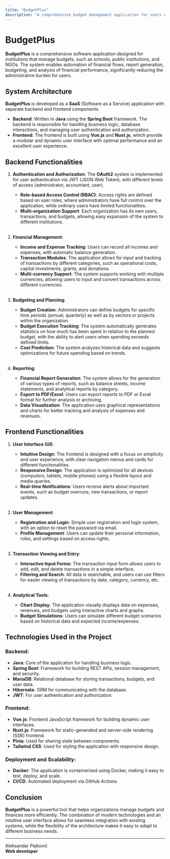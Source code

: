 ```yaml
---
title: "BudgetPlus"
description: "A comprehensive budget management application for users of budgetary funds."
---
```


# BudgetPlus

**BudgetPlus** is a comprehensive software application designed for institutions that manage budgets, such as schools, public institutions, and NGOs. The system enables automation of financial flows, report generation, budgeting, and analysis of financial performance, significantly reducing the administrative burden for users.

## System Architecture

**BudgetPlus** is developed as a **SaaS** (Software as a Service) application with separate backend and frontend components.

- **Backend**: Written in **Java** using the **Spring Boot** framework. The backend is responsible for handling business logic, database interactions, and managing user authentication and authorization.
- **Frontend**: The frontend is built using **Vue.js** and **Nuxt.js**, which provide a modular and dynamic user interface with optimal performance and an excellent user experience.

## Backend Functionalities

1. **Authentication and Authorization**: The **OAuth2** system is implemented for user authentication via JWT (JSON Web Token), with different levels of access (administrator, accountant, user).
   - **Role-based Access Control (RBAC)**: Access rights are defined based on user roles, where administrators have full control over the application, while ordinary users have limited functionalities.
   - **Multi-organization Support**: Each organization has its own users, transactions, and budgets, allowing easy expansion of the system to different institutions.
<br><br/>

2. **Financial Management**:
   - **Income and Expense Tracking**: Users can record all incomes and expenses, with automatic balance generation.
   - **Transaction Modules**: The application allows for input and tracking of transactions by different categories, such as operational costs, capital investments, grants, and donations.
   - **Multi-currency Support**: The system supports working with multiple currencies, allowing users to input and convert transactions across different currencies.
<br><br/>

3. **Budgeting and Planning**:
   - **Budget Creation**: Administrators can define budgets for specific time periods (annual, quarterly) as well as by sectors or projects within the organization.
   - **Budget Execution Tracking**: The system automatically generates statistics on how much has been spent in relation to the planned budget, with the ability to alert users when spending exceeds defined limits.
   - **Cost Prediction**: The system analyzes historical data and suggests optimizations for future spending based on trends.
<br><br/>

4. **Reporting**:
   - **Financial Report Generation**: The system allows for the generation of various types of reports, such as balance sheets, income statements, and analytical reports by category.
   - **Export to PDF/Excel**: Users can export reports to PDF or Excel format for further analysis or archiving.
   - **Data Visualization**: The application uses graphical representations and charts for better tracking and analysis of expenses and revenues.

## Frontend Functionalities

1. **User Interface (UI)**:
   - **Intuitive Design**: The frontend is designed with a focus on simplicity and user experience, with clear navigation menus and cards for different functionalities.
   - **Responsive Design**: The application is optimized for all devices (computers, tablets, mobile phones) using a flexible layout and media queries.
   - **Real-time Notifications**: Users receive alerts about important events, such as budget overruns, new transactions, or report updates.
<br><br/>

2. **User Management**:
   - **Registration and Login**: Simple user registration and login system, with an option to reset the password via email.
   - **Profile Management**: Users can update their personal information, roles, and settings based on access rights.
<br><br/>

3. **Transaction Viewing and Entry**:
   - **Interactive Input Forms**: The transaction input form allows users to add, edit, and delete transactions in a simple interface.
   - **Filtering and Search**: All data is searchable, and users can use filters for easier viewing of transactions by date, category, currency, etc.
<br><br/>

4. **Analytical Tools**:
   - **Chart Display**: The application visually displays data on expenses, revenues, and budgets using interactive charts and graphs.
   - **Budget Simulations**: Users can simulate different budget scenarios based on historical data and expected income/expenses.

## Technologies Used in the Project

### Backend:
- **Java**: Core of the application for handling business logic.
- **Spring Boot**: Framework for building REST APIs, session management, and security.
- **MariaDB**: Relational database for storing transactions, budgets, and user data.
- **Hibernate**: ORM for communicating with the database.
- **JWT**: For user authentication and authorization.

### Frontend:
- **Vue.js**: Frontend JavaScript framework for building dynamic user interfaces.
- **Nuxt.js**: Framework for static-generated and server-side rendering (SSR) frontend.
- **Pinia**: Used for sharing state between components.
- **Tailwind CSS**: Used for styling the application with responsive design.

### Deployment and Scalability:
- **Docker**: The application is containerized using Docker, making it easy to test, deploy, and scale.
- **CI/CD**: Automated deployment via GitHub Actions.

## Conclusion

**BudgetPlus** is a powerful tool that helps organizations manage budgets and finances more efficiently. The combination of modern technologies and an intuitive user interface allows for seamless integration with existing systems, while the flexibility of the architecture makes it easy to adapt to different business needs.

---

Aleksandar Pejković  
**Web developer**
